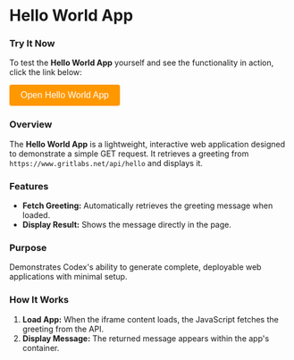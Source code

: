 # Hello World App

### Try It Now

To test the **Hello World App** yourself and see the functionality in action, click the link below:

<!-- Button to open modal -->
<button id="openModalButton" class="cta-btn">Open Hello World App</button>

<!-- Modal -->
<div id="hello-worldModal">
  <div id="modalContent">
    <span id="closeModal" class="close">&times;</span>
    <iframe src="../../_static/apps/hello-world/hello-world.html" title="Hello World App"></iframe>
  </div>
</div>

### Overview

The **Hello World App** is a lightweight, interactive web application designed to demonstrate a simple GET request. It retrieves a greeting from `https://www.gritlabs.net/api/hello` and displays it.

### Features

- **Fetch Greeting:** Automatically retrieves the greeting message when loaded.
- **Display Result:** Shows the message directly in the page.

### Purpose

Demonstrates Codex's ability to generate complete, deployable web applications with minimal setup.

### How It Works

1. **Load App:** When the iframe content loads, the JavaScript fetches the greeting from the API.
2. **Display Message:** The returned message appears within the app's container.

<script>
document.addEventListener("DOMContentLoaded", function () {
  const modal = document.getElementById("hello-worldModal");
  const openBtn = document.getElementById("openModalButton");
  const closeBtn = document.getElementById("closeModal");
  openBtn.addEventListener("click", () => {
    modal.style.display = "flex";
  });
  closeBtn.addEventListener("click", () => {
    modal.style.display = "none";
  });
  modal.addEventListener("click", (e) => {
    if (e.target === modal) modal.style.display = "none";
  });
});
</script>

<style>
#hello-worldModal {
  position: fixed;
  top: 0;
  left: 0;
  width: 100%;
  height: 100%;
  background: rgba(0, 0, 0, 0.5);
  display: none;
  justify-content: center;
  align-items: center;
  z-index: 1000;
}
#modalContent {
  background: white;
  padding: 20px;
  border-radius: 8px;
  position: relative;
  width: 90%;
  max-width: 600px;
}
#modalContent iframe {
  width: 100%;
  height: 70vh;
  border: none;
}
#closeModal {
  position: absolute;
  top: 10px;
  right: 15px;
  font-size: 24px;
  cursor: pointer;
}
.cta-btn {
  background-color: #ff9800;
  color: white;
  padding: 10px 20px;
  border: none;
  border-radius: 4px;
  font-size: 16px;
  cursor: pointer;
}
.cta-btn:hover {
  background-color: #e68900;
}
</style>
